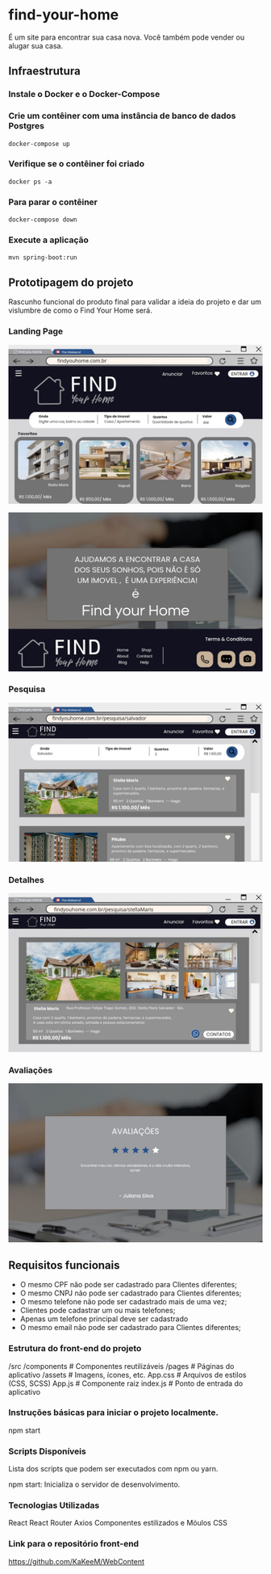 # find-your-home
É um site para encontrar sua casa nova. Você também pode vender ou alugar sua casa.
  
## Infraestrutura

### Instale o Docker e o Docker-Compose

### Crie um contêiner com uma instância de banco de dados Postgres
```
docker-compose up
```
### Verifique se o contêiner foi criado
```
docker ps -a
```
### Para parar o contêiner
```
docker-compose down
```
### Execute a aplicação
```
mvn spring-boot:run
```
## Prototipagem do projeto
Rascunho funcional do produto final para validar a ideia do projeto e dar um vislumbre de como o Find Your Home será.

### Landing Page

![](https://github.com/jairocket/find-your-home/blob/main/docs/Prototypes/Capa.jpeg?raw=true)

![](https://github.com/jairocket/find-your-home/blob/main/docs/Prototypes/Fundo.jpeg?raw=true)

### Pesquisa

![](https://github.com/jairocket/find-your-home/blob/main/docs/Prototypes/Pesquisa.jpeg?raw=true)

### Detalhes

![](https://github.com/jairocket/find-your-home/blob/main/docs/Prototypes/Info_Imovel.jpeg?raw=true)

### Avaliações

![](https://github.com/jairocket/find-your-home/blob/main/docs/Prototypes/Avalaia%C3%A7%C3%B5es.jpeg?raw=true)

## Requisitos funcionais

- O mesmo CPF não pode ser cadastrado para Clientes diferentes;
- O mesmo CNPJ não pode ser cadastrado para Clientes diferentes;
- O mesmo telefone não pode ser cadastrado mais de uma vez;
- Clientes pode cadastrar um ou mais telefones;
- Apenas um telefone principal deve ser cadastrado
- O mesmo email não pode ser cadastrado para Clientes diferentes;

### Estrutura do front-end do projeto
/src
  /components   # Componentes reutilizáveis
  /pages        # Páginas do aplicativo
  /assets       # Imagens, ícones, etc.
App.css       # Arquivos de estilos (CSS, SCSS)
App.js        # Componente raiz
index.js      # Ponto de entrada do aplicativo

### Instruções básicas para iniciar o projeto localmente.
npm start

### Scripts Disponíveis
Lista dos scripts que podem ser executados com npm ou yarn.

npm start: Inicializa o servidor de desenvolvimento.

### Tecnologias Utilizadas
React
React Router
Axios
Componentes estilizados e Móulos CSS

### Link para o repositório front-end 
https://github.com/KaKeeM/WebContent 

